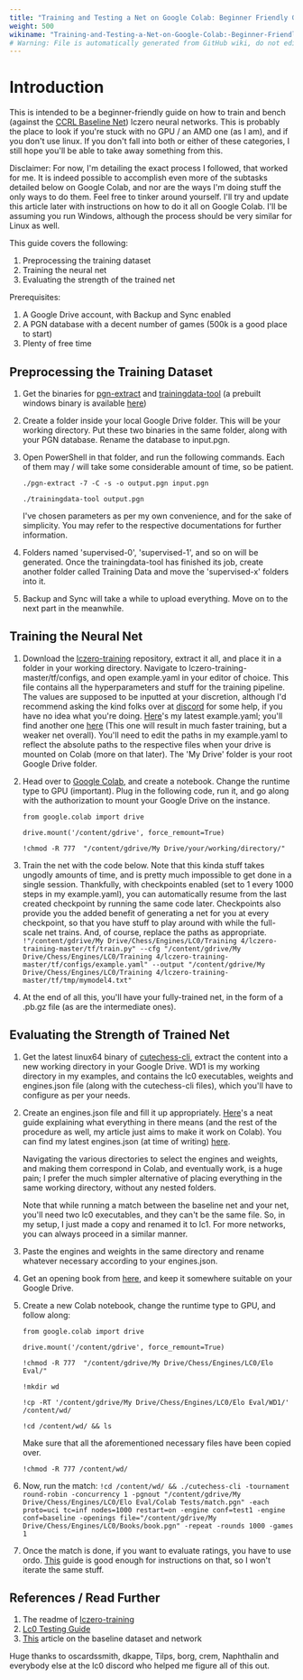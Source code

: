 ```yaml
---
title: "Training and Testing a Net on Google Colab: Beginner Friendly Guide"
weight: 500
wikiname: "Training-and-Testing-a-Net-on-Google-Colab:-Beginner-Friendly-Guide"
# Warning: File is automatically generated from GitHub wiki, do not edit by hand.
---
```



# Introduction

This is intended to be a beginner-friendly guide on how to train and bench (against the [CCRL Baseline Net](https://lczero.org/blog/2018/09/a-standard-dataset/)) lczero neural networks. This is probably the place to look if you're stuck with no GPU / an AMD one (as I am), and if you don't use linux. If you don't fall into both or either of these categories, I still hope you'll be able to take away something from this.

Disclaimer: For now, I'm detailing the exact process I followed, that worked for me. It is indeed possible to accomplish even more of the subtasks detailed below on Google Colab, and nor are the ways I'm doing stuff the only ways to do them. Feel free to tinker around yourself. I'll try and update this article later with instructions on how to do it all on Google Colab. I'll be assuming you run Windows, although the process should be very similar for Linux as well.

This guide covers the following:
1. Preprocessing the training dataset
2. Training the neural net
3. Evaluating the strength of the trained net

Prerequisites:

1. A Google Drive account, with Backup and Sync enabled
2. A PGN database with a decent number of games (500k is a good place to start)
3. Plenty of free time

## Preprocessing the Training Dataset

1. Get the binaries for [pgn-extract](https://www.cs.kent.ac.uk/people/staff/djb/pgn-extract/) and [trainingdata-tool](https://github.com/DanielUranga/trainingdata-tool) (a prebuilt windows binary is available [here](https://ci.appveyor.com/project/DanielUranga/trainingdata-tool/builds/32830526/artifacts))
2. Create a folder inside your local Google Drive folder. This will be your working directory. Put these two binaries in the same folder, along with your PGN database. Rename the database to input.pgn.
3. Open PowerShell in that folder, and run the following commands. Each of them may / will take some considerable amount of time, so be patient. 

	`./pgn-extract -7 -C -s -o output.pgn input.pgn`

	`./trainingdata-tool output.pgn`

	I've chosen parameters as per my own convenience, and for the sake of simplicity. You may refer to the respective documentations for further information.

4. Folders named 'supervised-0', 'supervised-1', and so on will be generated. Once the trainingdata-tool has finished its job, create another folder called Training Data and move the 'supervised-x' folders into it.
5. Backup and Sync will take a while to upload everything. Move on to the next part in the meanwhile.

## Training the Neural Net
1. Download the [lczero-training](https://github.com/LeelaChessZero/lczero-training) repository, extract it all, and place it in a folder in your working directory. Navigate to lczero-training-master/tf/configs, and open example.yaml in your editor of choice. This file contains all the hyperparameters and stuff for the training pipeline. The values are supposed to be inputted  at your discretion, although I'd recommend asking the kind folks over at [discord](https://discord.gg/EgH6pX) for some help, if you have no idea what you're doing. [Here](https://github.com/Debneil/colab-nets/blob/master/example.yaml)'s my latest example.yaml; you'll find another one [here](https://github.com/LeelaChessZero/lczero-training) (This one will result in much faster training, but a weaker net overall). You'll need to edit the paths in my example.yaml to reflect the absolute paths to the respective  files when your drive is mounted on Colab (more on that later). The 'My Drive' folder is your root Google Drive folder. 

2. Head over to [Google Colab](http://colab.research.google.com/), and create a  notebook. Change the runtime type to GPU (important). Plug in the following code, run it, and go along with the authorization to mount your Google Drive on the instance. 

	`from google.colab import drive` 

	`drive.mount('/content/gdrive', force_remount=True)`

	`!chmod -R 777  "/content/gdrive/My Drive/your/working/directory/"`

3. Train the net with the code below. Note that this kinda stuff takes ungodly amounts of time, and is pretty much impossible to get done in a single session. Thankfully, with checkpoints enabled (set to 1 every 1000 steps in my example.yaml), you can automatically resume from the last created checkpoint by running the same code later. Checkpoints also provide you the added benefit of generating a net for you at every checkpoint, so that you have stuff to play around with while the full-scale net trains. And, of course, replace the paths as appropriate.
`!"/content/gdrive/My Drive/Chess/Engines/LC0/Training 4/lczero-training-master/tf/train.py" --cfg "/content/gdrive/My Drive/Chess/Engines/LC0/Training 4/lczero-training-master/tf/configs/example.yaml" --output "/content/gdrive/My Drive/Chess/Engines/LC0/Training 4/lczero-training-master/tf/tmp/mymodel4.txt"`
4. At the end of all this, you'll have your fully-trained net, in the form of a .pb.gz file (as are the intermediate ones).


## Evaluating the Strength of Trained Net
1. Get the latest linux64 binary of [cutechess-cli](https://github.com/cutechess/cutechess/releases), extract the content into a new working directory in your Google Drive. WD1 is my working directory in my examples, and contains the lc0 executables, weights and engines.json file (along with the cutechess-cli files), which you'll have to configure as per your needs.
2. Create an engines.json file and fill it up appropriately. [Here](http://lczero.org/dev/wiki/testing-guide/)'s a neat guide explaining what everything in there means (and the rest of the procedure as well, my article just aims to make it work on Colab). You can find my latest engines.json (at time of writing) [here](https://github.com/Debneil/colab-nets).

	Navigating the various directories to select the engines and weights, and making them correspond in Colab, and eventually work, is a huge pain; I prefer the much simpler alternative of placing everything in the same working directory, without any nested folders. 

	Note that while running a match between the baseline net and your net, you'll need two lc0 executables, and they can't be the same file. So, in my setup, I just made a copy and renamed it to lc1. For more networks, you can always proceed in a similar manner.
3. Paste the engines and weights in the same directory and rename whatever necessary according to your engines.json.
4. Get an opening book from [here](https://cdn.discordapp.com/attachments/429710776282906625/536596158018224139/openings.zip), and keep it somewhere suitable on your Google Drive.
5. Create a new Colab notebook, change the runtime type to GPU, and follow along:

	`from google.colab import drive`

	`drive.mount('/content/gdrive', force_remount=True)`

	`!chmod -R 777  "/content/gdrive/My Drive/Chess/Engines/LC0/Elo Eval/"`
	
	`!mkdir wd`

	`!cp -RT '/content/gdrive/My Drive/Chess/Engines/LC0/Elo Eval/WD1/' /content/wd/`

	`!cd /content/wd/ && ls`

	Make sure that all the aforementioned necessary files have been copied over.
	
	`!chmod -R 777 /content/wd/`
6. Now, run the match:
`!cd /content/wd/ && ./cutechess-cli -tournament round-robin -concurrency 1 -pgnout "/content/gdrive/My Drive/Chess/Engines/LC0/Elo Eval/Colab Tests/match.pgn" -each proto=uci tc=inf nodes=1000 restart=on -engine conf=test1 -engine conf=baseline -openings file="/content/gdrive/My Drive/Chess/Engines/LC0/Books/book.pgn" -repeat -rounds 1000 -games 1`

7. Once the match is done, if you want to evaluate ratings, you have to use ordo. [This](http://lczero.org/dev/wiki/testing-guide/) guide is good enough for instructions on that, so I won't iterate the same stuff.

## References / Read Further

1. The readme of [lczero-training](https://github.com/LeelaChessZero/lczero-training)
2. [Lc0 Testing Guide](http://lczero.org/dev/wiki/testing-guide/)
3. [This](https://lczero.org/blog/2018/09/a-standard-dataset/) article on the baseline dataset and network

Huge thanks to oscardssmith, dkappe, Tilps, borg, crem, Naphthalin and everybody else at the lc0 discord who helped me figure all of this out.